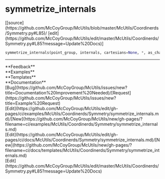 # <a id="McUtils.Coordinerds.Symmetry.symmetrize_internals">symmetrize_internals</a>
<div class="docs-source-link" markdown="1">
[[source](https://github.com/McCoyGroup/McUtils/blob/master/McUtils/Coordinerds/Symmetry.py#L85)/
[edit](https://github.com/McCoyGroup/McUtils/edit/master/McUtils/Coordinerds/Symmetry.py#L85?message=Update%20Docs)]
</div>

```python
symmetrize_internals(point_group, internals, cartesians=None, *, as_characters=True, normalize=None, perms=None, return_expansions=False, return_base_expansion=False, ops=None): 
```













---


<div markdown="1" class="text-secondary">
<div class="container">
  <div class="row">
   <div class="col" markdown="1">
**Feedback**   
</div>
   <div class="col" markdown="1">
**Examples**   
</div>
   <div class="col" markdown="1">
**Templates**   
</div>
   <div class="col" markdown="1">
**Documentation**   
</div>
   <div class="col" markdown="1">
   
</div>
   <div class="col" markdown="1">
   
</div>
   <div class="col" markdown="1">
   
</div>
</div>
  <div class="row">
   <div class="col" markdown="1">
[Bug](https://github.com/McCoyGroup/McUtils/issues/new?title=Documentation%20Improvement%20Needed)/[Request](https://github.com/McCoyGroup/McUtils/issues/new?title=Example%20Request)   
</div>
   <div class="col" markdown="1">
[Edit](https://github.com/McCoyGroup/McUtils/edit/gh-pages/ci/examples/McUtils/Coordinerds/Symmetry/symmetrize_internals.md)/[New](https://github.com/McCoyGroup/McUtils/new/gh-pages/?filename=ci/examples/McUtils/Coordinerds/Symmetry/symmetrize_internals.md)   
</div>
   <div class="col" markdown="1">
[Edit](https://github.com/McCoyGroup/McUtils/edit/gh-pages/ci/docs/McUtils/Coordinerds/Symmetry/symmetrize_internals.md)/[New](https://github.com/McCoyGroup/McUtils/new/gh-pages/?filename=ci/docs/templates/McUtils/Coordinerds/Symmetry/symmetrize_internals.md)   
</div>
   <div class="col" markdown="1">
[Edit](https://github.com/McCoyGroup/McUtils/edit/master/McUtils/Coordinerds/Symmetry.py#L85?message=Update%20Docs)   
</div>
   <div class="col" markdown="1">
   
</div>
   <div class="col" markdown="1">
   
</div>
   <div class="col" markdown="1">
   
</div>
</div>
</div>
</div>